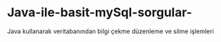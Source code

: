 # Java-ile-basit-mySql-sorgular-
Java kullanarak veritabanından bilgi çekme düzenleme ve silme işlemleri 
